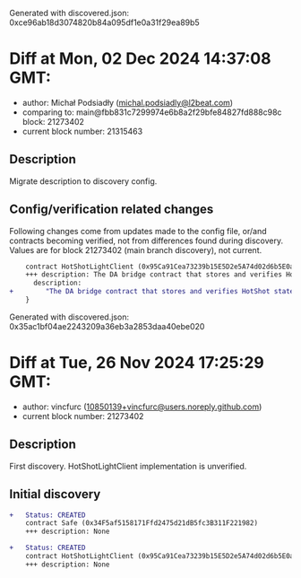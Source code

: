 Generated with discovered.json: 0xce96ab18d3074820b84a095df1e0a31f29ea89b5

# Diff at Mon, 02 Dec 2024 14:37:08 GMT:

- author: Michał Podsiadły (<michal.podsiadly@l2beat.com>)
- comparing to: main@fbb831c7299974e6b8a2f29bfe84827fd888c98c block: 21273402
- current block number: 21315463

## Description

Migrate description to discovery config.

## Config/verification related changes

Following changes come from updates made to the config file,
or/and contracts becoming verified, not from differences found during
discovery. Values are for block 21273402 (main branch discovery), not current.

```diff
    contract HotShotLightClient (0x95Ca91Cea73239b15E5D2e5A74d02d6b5E0ae458) {
    +++ description: The DA bridge contract that stores and verifies HotShot state commitments on Ethereum.
      description:
+        "The DA bridge contract that stores and verifies HotShot state commitments on Ethereum."
    }
```

Generated with discovered.json: 0x35ac1bf04ae2243209a36eb3a2853daa40ebe020

# Diff at Tue, 26 Nov 2024 17:25:29 GMT:

- author: vincfurc (<10850139+vincfurc@users.noreply.github.com>)
- current block number: 21273402

## Description

First discovery. HotShotLightClient implementation is unverified.

## Initial discovery

```diff
+   Status: CREATED
    contract Safe (0x34F5af5158171Ffd2475d21dB5fc3B311F221982)
    +++ description: None
```

```diff
+   Status: CREATED
    contract HotShotLightClient (0x95Ca91Cea73239b15E5D2e5A74d02d6b5E0ae458)
    +++ description: None
```
